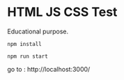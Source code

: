 # HTML JS CSS Test

Educational purpose.

```
npm install
```
```
npm run start
```

go to : http://localhost:3000/
